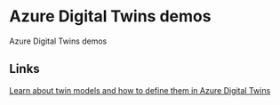 # Azure Digital Twins demos

Azure Digital Twins demos

## Links

[Learn about twin models and how to define them in Azure Digital Twins](https://learn.microsoft.com/en-us/azure/digital-twins/concepts-models)
